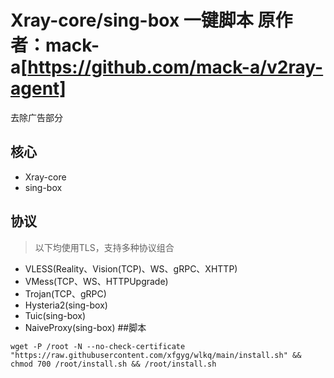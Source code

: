 # Xray-core/sing-box 一键脚本 原作者：mack-a[https://github.com/mack-a/v2ray-agent]
去除广告部分
## 核心

- Xray-core
- sing-box

## 协议

> 以下均使用TLS，支持多种协议组合

- VLESS(Reality、Vision(TCP)、WS、gRPC、XHTTP)
- VMess(TCP、WS、HTTPUpgrade)
- Trojan(TCP、gRPC)
- Hysteria2(sing-box)
- Tuic(sing-box)
- NaiveProxy(sing-box)
##脚本

```
wget -P /root -N --no-check-certificate "https://raw.githubusercontent.com/xfgyg/wlkq/main/install.sh" && chmod 700 /root/install.sh && /root/install.sh
```
